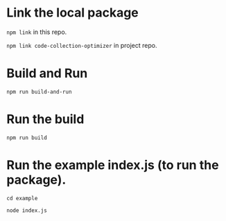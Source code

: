 # Link the local package

`npm link` in this repo.

`npm link code-collection-optimizer` in project repo.

# Build and Run
`npm run build-and-run`

# Run the build
`npm run build`

# Run the example index.js (to run the package).
`cd example`

`node index.js`
